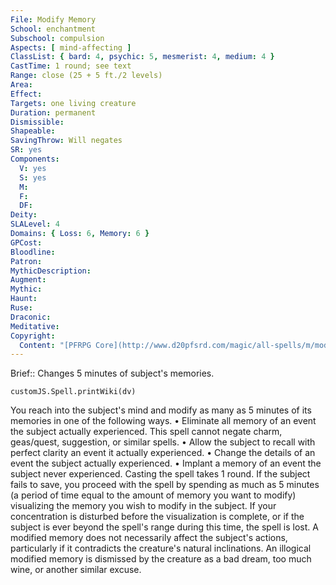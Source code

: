 ```yaml
---
File: Modify Memory
School: enchantment
Subschool: compulsion
Aspects: [ mind-affecting ]
ClassList: { bard: 4, psychic: 5, mesmerist: 4, medium: 4 }
CastTime: 1 round; see text
Range: close (25 + 5 ft./2 levels)
Area: 
Effect: 
Targets: one living creature
Duration: permanent
Dismissible: 
Shapeable: 
SavingThrow: Will negates
SR: yes
Components:
  V: yes
  S: yes
  M: 
  F: 
  DF: 
Deity: 
SLALevel: 4
Domains: { Loss: 6, Memory: 6 }
GPCost: 
Bloodline: 
Patron: 
MythicDescription: 
Augment: 
Mythic: 
Haunt: 
Ruse: 
Draconic: 
Meditative: 
Copyright:
  Content: "[PFRPG Core](http://www.d20pfsrd.com/magic/all-spells/m/modify-memory)"
---
```

Brief:: Changes 5 minutes of subject's memories.

```dataviewjs
customJS.Spell.printWiki(dv)
```

You reach into the subject's mind and modify as many as 5 minutes of its memories in one of the following ways. • Eliminate all memory of an event the subject actually experienced. This spell cannot negate charm, geas/quest, suggestion, or similar spells. • Allow the subject to recall with perfect clarity an event it actually experienced. • Change the details of an event the subject actually experienced. • Implant a memory of an event the subject never experienced. Casting the spell takes 1 round. If the subject fails to save, you proceed with the spell by spending as much as 5 minutes (a period of time equal to the amount of memory you want to modify) visualizing the memory you wish to modify in the subject. If your concentration is disturbed before the visualization is complete, or if the subject is ever beyond the spell's range during this time, the spell is lost. A modified memory does not necessarily affect the subject's actions, particularly if it contradicts the creature's natural inclinations. An illogical modified memory is dismissed by the creature as a bad dream, too much wine, or another similar excuse.
